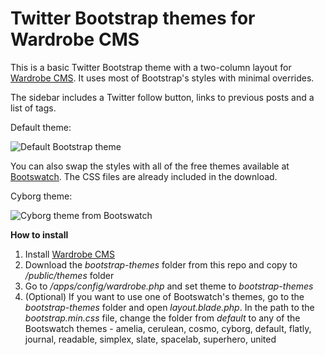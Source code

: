 Twitter Bootstrap themes for Wardrobe CMS
================

This is a basic Twitter Bootstrap theme with a two-column layout for [Wardrobe CMS](http://wardrobecms.com). It uses most of Bootstrap's styles with minimal overrides.

The sidebar includes a Twitter follow button, links to previous posts and a list of tags.

Default theme:

![Default Bootstrap theme](http://i.imgur.com/DIVYCJr.png)

You can also swap the styles with all of the free themes available at [Bootswatch](http://bootswatch.com/). The CSS files are already included in the download.

Cyborg theme:

![Cyborg theme from Bootswatch](http://i.imgur.com/5HRM6Vo.png)

**How to install**

1. Install [Wardrobe CMS](http://wardrobecms.com) 
2. Download the *bootstrap-themes* folder from this repo and copy to */public/themes* folder
3. Go to */apps/config/wardrobe.php* and set theme to *bootstrap-themes*
4. (Optional) If you want to use one of Bootswatch's themes, go to the *bootstrap-themes* folder and open *layout.blade.php*. In the path to the *bootstrap.min.css* file, change the folder from *default* to any of the Bootswatch themes - amelia, cerulean, cosmo, cyborg, default, flatly, journal, readable, simplex, slate, spacelab, superhero, united

